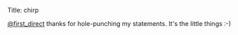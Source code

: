 Title: chirp

<a href="http://twitter.com/first_direct">@first_direct</a> thanks for hole-punching my statements. It's the little things :-)
